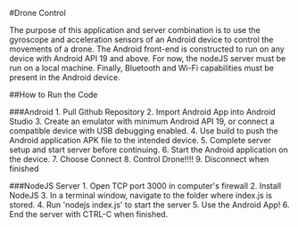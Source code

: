 #Drone Control

The purpose of this application and server combination is to use the gyroscope
and acceleration sensors of an Android device to control the movements of a
drone. The Android front-end is constructed to run on any device with Android
API 19 and above. For now, the nodeJS server must be run on a local machine.
Finally, Bluetooth and Wi-Fi capabilities must be present in the Android
device.

##How to Run the Code

###Android
	1. Pull Github Repository
	2. Import Android App into Android Studio
	3. Create an emulator with minimum Android API 19, or connect a compatible
	device with USB debugging enabled.
	4. Use build to push the Android application APK file to the intended device.
	5. Complete server setup and start server before continuing.
	6. Start the Android application on the device.
	7. Choose Connect
	8. Control Drone!!!!
	9. Disconnect when finished
	
###NodeJS Server
	1. Open TCP port 3000 in computer's firewall
	2. Install NodeJS
	3. In a terminal window, navigate to the folder where index.js is stored.
	4. Run 'nodejs index.js' to start the server
	5. Use the Android App!
	6. End the server with CTRL-C when finished.
	